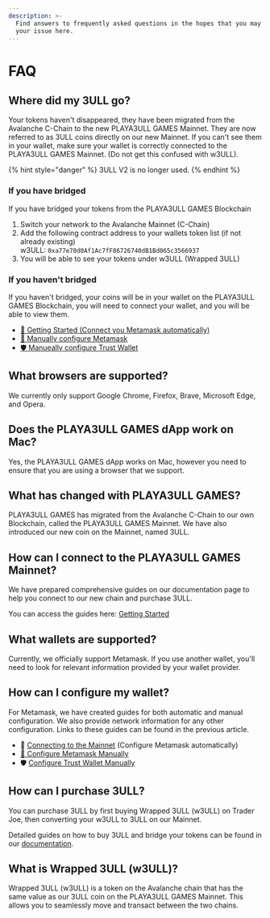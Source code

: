```yaml
---
description: >-
  Find answers to frequently asked questions in the hopes that you may resolve
  your issue here.
---
```


# FAQ

## Where did my 3ULL go?

Your tokens haven't disappeared, they have been migrated from the Avalanche C-Chain to the new PLAYA3ULL GAMES Mainnet. They are now referred to as 3ULL coins directly on our new Mainnet. If you can't see them in your wallet, make sure your wallet is correctly connected to the PLAYA3ULL GAMES Mainnet. (Do not get this confused with w3ULL).

{% hint style="danger" %}
3ULL V2 is no longer used.
{% endhint %}

### If you have bridged

If you have bridged your tokens from the PLAYA3ULL GAMES Blockchain

1. Switch your network to the Avalanche Mainnet (C-Chain)
2. Add the following contract address to your wallets token list (if not already existing)\
   w3ULL: `0xa77e70d0Af1Ac7fF86726740dB1Bd065c3566937`
3. You will be able to see your tokens under w3ULL (Wrapped 3ULL)

### If you haven't bridged&#x20;

If you haven't bridged, your coins will be in your wallet on the PLAYA3ULL GAMES Blockchain, you will need to connect your wallet, and you will be able to view them.&#x20;

* [🚀 Getting Started (Connect you Metamask automatically)](../#connect-to-the-mainnet)
* [🦊 Manually configure Metamask](../chain/mainnet.md#metamask)
* [🛡️ Manueally configure Trust Wallet](../chain/mainnet.md#trust-wallet)

## What browsers are supported?

We currently only support Google Chrome, Firefox, Brave, Microsoft Edge, and Opera.

## Does the PLAYA3ULL GAMES dApp work on Mac?

Yes, the PLAYA3ULL GAMES dApp works on Mac, however you need to ensure that you are using a browser that we support.

## What has changed with PLAYA3ULL GAMES?

PLAYA3ULL GAMES has migrated from the Avalanche C-Chain to our own Blockchain, called the PLAYA3ULL GAMES Mainnet. We have also introduced our new coin on the Mainnet, named 3ULL.

## How can I connect to the PLAYA3ULL GAMES Mainnet?

We have prepared comprehensive guides on our documentation page to help you connect to our new chain and purchase 3ULL.&#x20;

You can access the guides here: [Getting Started](../#connect-to-the-mainnet)

## What wallets are supported?

Currently, we officially support Metamask. If you use another wallet, you'll need to look for relevant information provided by your wallet provider.

## How can I configure my wallet?

For Metamask, we have created guides for both automatic and manual configuration. We also provide network information for any other configuration. Links to these guides can be found in the previous article.

* 🚀 [Connecting to the Mainnet](../#connect-to-the-mainnet) (Configure Metamask automatically)
* [🦊 Configure Metamask Manually](../chain/mainnet.md#metamask)
* 🛡️ [Configure Trust Wallet Manually](../chain/mainnet.md#trust-wallet)

## How can I purchase 3ULL?

You can purchase 3ULL by first buying Wrapped 3ULL (w3ULL) on Trader Joe, then converting your w3ULL to 3ULL on our Mainnet.&#x20;

Detailed guides on how to buy 3ULL and bridge your tokens can be found in our [documentation](../playa3ull-games/liquidity-and-bridge/bridging-your-tokens.md).

## What is Wrapped 3ULL (w3ULL)?

Wrapped 3ULL (w3ULL) is a token on the Avalanche chain that has the same value as our 3ULL coin on the PLAYA3ULL GAMES Mainnet. This allows you to seamlessly move and transact between the two chains.

